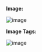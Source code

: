 **Image:**

![image](https://github.com/user-attachments/assets/b133d320-a31e-4243-8d1d-4ec0fb7c9c27)

**Image Tags:**

![image](https://github.com/user-attachments/assets/22c3c975-21d4-4bff-bc77-6bf91160bcba)
